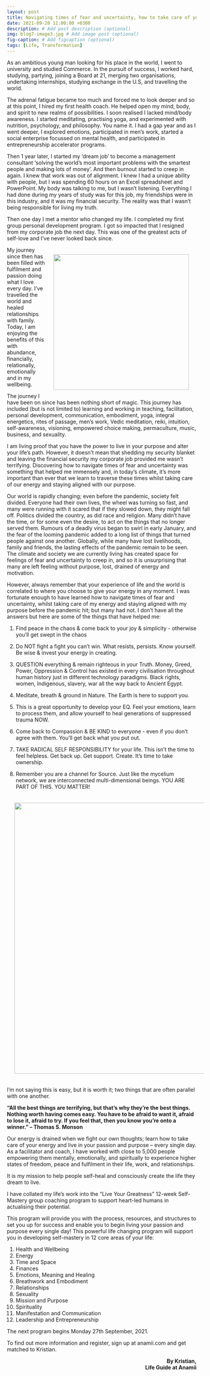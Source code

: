 ```yaml
---
layout: post
title: Navigating times of fear and uncertainty, how to take care of your energy & stay on purpose
date: 2021-09-20 11:00:00 +0300
description: # Add post description (optional)
img: blog7-image3.jpg # Add image post (optional)
fig-caption: # Add figcaption (optional)
tags: [Life, Transformation]
---
```

As an ambitious young man looking for his place in the world, I went to university and studied Commerce. In the pursuit of success, I worked hard, studying, partying, joining a Board at 21, merging two organisations, undertaking internships, studying exchange in the U.S, and travelling the world.

The adrenal fatigue became too much and forced me to look deeper and so at this point, I hired my first health coach. He helped open my mind, body, and spirit to new realms of possibilities. I soon realised I lacked mind/body awareness. I started meditating, practising yoga, and experimented with nutrition, psychology, and philosophy. You name it. I had a gap year and as I went deeper, I explored emotions, participated in men’s work, started a social enterprise focussed on mental health, and participated in entrepreneurship accelerator programs.
 
Then 1 year later, I started my ‘dream job’ to become a management consultant ‘solving the world’s most important problems with the smartest people and making lots of money’. And then burnout started to creep in again. I knew that work was out of alignment. I knew I had a unique ability with people, but I was spending 60 hours on an Excel spreadsheet and PowerPoint. My body was talking to me, but I wasn’t listening. Everything I had done during my years of study was for this job, my friendships were in this industry, and it was my financial security. The reality was that I wasn’t being responsible for living my truth.
 
Then one day I met a mentor who changed my life. I completed my first group personal development program. I got so impacted that I resigned from my corporate job the next day. This was one of the greatest acts of self-love and I’ve never looked back since.

<img style="float:right; padding:20px" src="{{site.baseurl}}/assets/img/blog7-image2.jpg" width="360">

My journey since then has been filled with fulfilment and passion doing what I love every day. I’ve travelled the world and healed relationships with family. Today, I am enjoying the benefits of this with abundance, financially, relationally, emotionally and in my wellbeing.

The journey I have been on since has been nothing short of magic. This journey has included (but is not limited to) learning and working in teaching, facilitation, personal development, communication, embodiment, yoga, integral energetics, rites of passage, men’s work, Vedic meditation, reiki, intuition, self-awareness, visioning, empowered choice making, permaculture, music, business, and sexuality.

I am living proof that you have the power to live in your purpose and alter your life’s path. However, it doesn’t mean that shedding my security blanket and leaving the financial security my corporate job provided me wasn’t terrifying. Discovering how to navigate times of fear and uncertainty was something that helped me immensely and, in today’s climate, it’s more important than ever that we learn to traverse these times whilst taking care of our energy and staying aligned with our purpose.
 
Our world is rapidly changing; even before the pandemic, society felt divided. Everyone had their own lives, the wheel was turning so fast, and many were running with it scared that if they slowed down, they might fall off. Politics divided the country, as did race and religion. Many didn’t have the time, or for some even the desire, to act on the things that no longer served them. Rumours of a deadly virus began to swirl in early January, and the fear of the looming pandemic added to a long list of things that turned people against one another. Globally, while many have lost livelihoods, family and friends, the lasting effects of the pandemic remain to be seen. The climate and society we are currently living has created space for feelings of fear and uncertainty to creep in, and so it is unsurprising that many are left feeling without purpose, lost, drained of energy and motivation.
 
However, always remember that your experience of life and the world is correlated to where you choose to give your energy in any moment. I was fortunate enough to have learned how to navigate times of fear and uncertainty, whilst taking care of my energy and staying aligned with my purpose before the pandemic hit; but many had not. I don’t have all the answers but here are some of the things that have helped me:

1. Find peace in the chaos & come back to your joy & simplicity - otherwise you’ll get swept in the chaos

2. Do NOT fight a fight you can’t win. What resists, persists. Know yourself. Be wise & invest your energy in creating.

3. QUESTION everything & remain righteous in your Truth. Money, Greed, Power, Oppression & Control has existed in every civilisation throughout human history just in different technology paradigms. Black rights, women, Indigenous, slavery, war all the way back to Ancient Egypt.

4. Meditate, breath & ground in Nature. The Earth is here to support you.

5. This is a great opportunity to develop your EQ. Feel your emotions, learn to process them, and allow yourself to heal generations of suppressed trauma NOW.

6. Come back to Compassion & BE KIND to everyone - even if you don’t agree with them. You’ll get back what you put out.

7. TAKE RADICAL SELF RESPONSIBILITY for your life. This isn’t the time to feel helpless. Get back up. Get support. Create. It’s time to take ownership.

8. Remember you are a channel for Source. Just like the mycelium network, we are interconnected multi-dimensional beings. YOU ARE PART OF THIS. YOU MATTER!

<img style="float:center; padding:20px" src="{{site.baseurl}}/assets/img/blog7-image4.jpg" width="720">

I’m not saying this is easy, but it is worth it; two things that are often parallel with one another.
 
<strong>“All the best things are terrifying, but that’s why they’re the best things. Nothing worth having comes easy. You have to be afraid to want it, afraid to lose it, afraid to try. If you feel that, then you know you’re onto a winner.” – Thomas S. Monson</strong>
 
Our energy is drained when we fight our own thoughts; learn how to take care of your energy and live in your passion and purpose – every single day. As a facilitator and coach, I have worked with close to 5,000 people empowering them mentally, emotionally, and spiritually to experience higher states of freedom, peace and fulfilment in their life, work, and relationships.
 
It is my mission to help people self-heal and consciously create the life they dream to live.
 
I have collated my life’s work into the “Live Your Greatness” 12-week Self-Mastery group coaching program to support heart-led humans in actualising their potential.
 
This program will provide you with the process, resources, and structures to set you up for success and enable you to begin living your passion and purpose every single day! This powerful life changing program will support you in developing self-mastery in 12 core areas of your life:
 
1. Health and Wellbeing
2. Energy
3. Time and Space
4. Finances
5. Emotions, Meaning and Healing
6. Breathwork and Embodiment
7. Relationships
8. Sexuality
9. Mission and Purpose
10. Spirituality
11. Manifestation and Communication
12. Leadership and Entrepreneurship
 
The next program begins Monday 27th September, 2021.
 
To find out more information and register, sign up at anamii.com and get matched to Kristian.

<P align=right><strong>By Kristian, <br/>Life Guide at Anamii</strong></P>